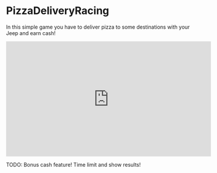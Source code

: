 # PizzaDeliveryRacing
In this simple game you have to deliver pizza to some destinations with your Jeep and earn cash!

<iframe width="560" height="315" src="https://www.youtube.com/embed/SmAQLZSyS3g" frameborder="0" allow="accelerometer; autoplay; clipboard-write; encrypted-media; gyroscope; picture-in-picture" allowfullscreen></iframe>

TODO:
Bonus cash feature!
Time limit and show results!
